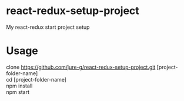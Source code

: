 # react-redux-setup-project
My react-redux start project setup  

# Usage
  clone https://github.com/jure-g/react-redux-setup-project.git [project-folder-name]  
  cd [project-folder-name]  
  npm install  
  npm start  

